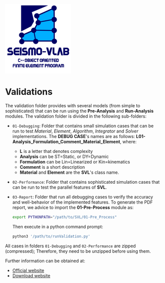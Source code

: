 ![SeismoVLAB Logo](../Logo.png)

Validations
===========

The validation folder provides with several models (from simple to sophisticated) that can be run using the **Pre-Analysis** and **Run-Analysis** modules. The validation folder is divided in the following sub-folders:

* `01-Debugging`: Folder that contains small simulation cases that can be run to test *Material*, *Element*, *Algorithm*, *Integrator* and *Solver* implementations. The **DEBUG CASE**'s names are as follows:
  **L01-Analysis_Formulation_Comment_Material_Element**, where: 
  * **L** is a letter that denotes complexity 
  * **Analysis** can be ST=Static, or DY=Dynamic
  * **Formulation** can be Lin=Linearized or Kin=kinematics
  * **Comment** is a short description 
  * **Material** and **Element** are the **SVL**'s class name.
* `02-Performance`: Folder that contains sophisticated simulation cases that can be run to test the parallel features of **SVL**.
* `03-Report`: Folder that run all debugging cases to verify the accuracy and well-behavior of the implemented features. 
  To generate the PDF report,  we advice to import the **01-Pre-Process** module as:

  ```bash
  export PYTHONPATH="/path/to/SVL/01-Pre_Process"
  ```

  Then execute in a python command prompt:

  ```python
  python3 '/path/to/runValidation.py'
  ```

All cases in folders `01-Debugging` and `02-Performance` are zipped (compressed); Therefore, they need to be unzipped before using them.

Further information can be obtained at:

* [Official website](https://www.seismovlab.com)
* [Download website](https://github.com/SeismoVLAB/SVL)
